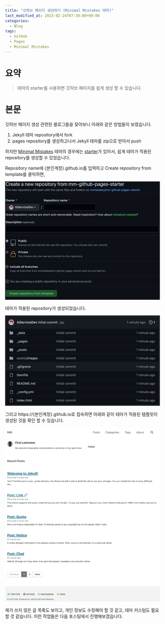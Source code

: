 ```yaml
---
title: "깃허브 페이지 생성하기 (Minimal Mistakes 테마)"
last_modified_at: 2023-02-24T07:30:00+09:00
categories:
  - Blog
tags:
  - GitHub
  - Pages
  - Minimal Mistakes
---
```


# 요약
> 테마의 starter를 사용하면 깃허브 페이지를 쉽게 생성 할 수 있습니다.

# 본문
깃허브 페이지 생성 관련된 블로그들을 찾아보니 아래와 같은 방법들이 보였습니다.
1. Jekyll 테마 repository에서 fork
2. pages repository를 생성하고나서 Jekyll 테마를 zip으로 받아서 push

하지만 [Minimal Mistakes](https://github.com/mmistakes/minimal-mistakes) 테마의 경우에는
[starter](https://github.com/mmistakes/mm-github-pages-starter/generate)가 있어서, 
쉽게 테마가 적용된 repository를 생성할 수 있었습니다.

Repository name에 {본인계정}.github.io를 입력하고 Create repository from template를 클릭하면,

![starter](/assets/images/2023-02-24-create-github-pages/0.jpg)

테마가 적용된 repository가 생성되었습니다.

![created](/assets/images/2023-02-24-create-github-pages/1.jpg)

그리고 https://{본인계정}.github.io로 접속하면 아래와 같이 테마가 적용된 템플릿이 생성된 것을 확인 할 수 있습니다. 

![web](/assets/images/2023-02-24-create-github-pages/2.jpg)

제가 쓰지 않은 글 목록도 보이고, 개인 정보도 수정해야 할 것 같고, 테마 커스텀도 필요할 것 같습니다.
이런 작업들은 다음 포스팅에서 진행해보겠습니다.